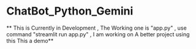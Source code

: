 # ChatBot_Python_Gemini
**
This is Currently in Development ,
The Working one is "app.py" ,
use command "streamlit run app.py" ,
I am working on A better project using this This a demo**

